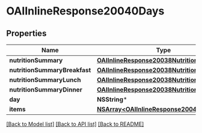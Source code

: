 # OAIInlineResponse20040Days

## Properties
Name | Type | Description | Notes
------------ | ------------- | ------------- | -------------
**nutritionSummary** | [**OAIInlineResponse20038NutritionSummary***](OAIInlineResponse20038NutritionSummary.md) |  | [optional] 
**nutritionSummaryBreakfast** | [**OAIInlineResponse20038NutritionSummary***](OAIInlineResponse20038NutritionSummary.md) |  | [optional] 
**nutritionSummaryLunch** | [**OAIInlineResponse20038NutritionSummary***](OAIInlineResponse20038NutritionSummary.md) |  | [optional] 
**nutritionSummaryDinner** | [**OAIInlineResponse20038NutritionSummary***](OAIInlineResponse20038NutritionSummary.md) |  | [optional] 
**day** | **NSString*** |  | 
**items** | [**NSArray&lt;OAIInlineResponse20040Items&gt;***](OAIInlineResponse20040Items.md) |  | [optional] 

[[Back to Model list]](../README.md#documentation-for-models) [[Back to API list]](../README.md#documentation-for-api-endpoints) [[Back to README]](../README.md)


